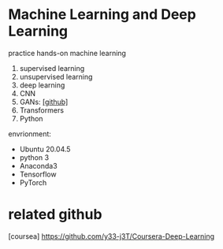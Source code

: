 # Machine Learning and Deep Learning
practice hands-on machine learning 
1. supervised learning
2. unsupervised learning
3. deep learning
4. CNN
5. GANs: [[github]](https://github.com/Sachin-Wani/deeplearning.ai-GANs-Specialization/tree/master/Course%201%20-%20Build%20Basic%20Generative%20Adversarial%20Networks%20(GANs))
6. Transformers
7. Python

envrionment:
* Ubuntu 20.04.5
* python 3
* Anaconda3
* Tensorflow
* PyTorch

# related github
[coursea] https://github.com/y33-j3T/Coursera-Deep-Learning
